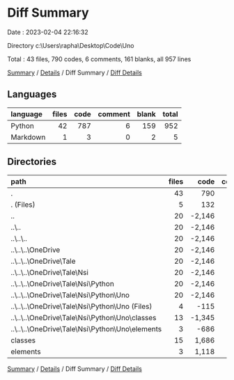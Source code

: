 # Diff Summary

Date : 2023-02-04 22:16:32

Directory c:\\Users\\rapha\\Desktop\\Code\\Uno

Total : 43 files,  790 codes, 6 comments, 161 blanks, all 957 lines

[Summary](results.md) / [Details](details.md) / Diff Summary / [Diff Details](diff-details.md)

## Languages
| language | files | code | comment | blank | total |
| :--- | ---: | ---: | ---: | ---: | ---: |
| Python | 42 | 787 | 6 | 159 | 952 |
| Markdown | 1 | 3 | 0 | 2 | 5 |

## Directories
| path | files | code | comment | blank | total |
| :--- | ---: | ---: | ---: | ---: | ---: |
| . | 43 | 790 | 6 | 161 | 957 |
| . (Files) | 5 | 132 | 16 | 31 | 179 |
| .. | 20 | -2,146 | -244 | -745 | -3,135 |
| ..\\.. | 20 | -2,146 | -244 | -745 | -3,135 |
| ..\\..\\.. | 20 | -2,146 | -244 | -745 | -3,135 |
| ..\\..\\..\\OneDrive | 20 | -2,146 | -244 | -745 | -3,135 |
| ..\\..\\..\\OneDrive\\Tale | 20 | -2,146 | -244 | -745 | -3,135 |
| ..\\..\\..\\OneDrive\\Tale\\Nsi | 20 | -2,146 | -244 | -745 | -3,135 |
| ..\\..\\..\\OneDrive\\Tale\\Nsi\\Python | 20 | -2,146 | -244 | -745 | -3,135 |
| ..\\..\\..\\OneDrive\\Tale\\Nsi\\Python\\Uno | 20 | -2,146 | -244 | -745 | -3,135 |
| ..\\..\\..\\OneDrive\\Tale\\Nsi\\Python\\Uno (Files) | 4 | -115 | -18 | -27 | -160 |
| ..\\..\\..\\OneDrive\\Tale\\Nsi\\Python\\Uno\\classes | 13 | -1,345 | -205 | -577 | -2,127 |
| ..\\..\\..\\OneDrive\\Tale\\Nsi\\Python\\Uno\\elements | 3 | -686 | -21 | -141 | -848 |
| classes | 15 | 1,686 | 213 | 704 | 2,603 |
| elements | 3 | 1,118 | 21 | 171 | 1,310 |

[Summary](results.md) / [Details](details.md) / Diff Summary / [Diff Details](diff-details.md)